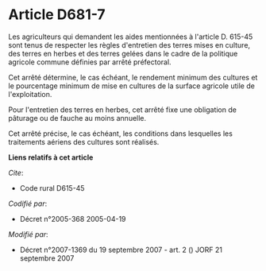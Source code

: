 # Article D681-7

Les agriculteurs qui demandent les aides mentionnées à l'article D. 615-45 sont tenus de respecter les règles d'entretien des
terres mises en culture, des terres en herbes et des terres gelées dans le cadre de la politique agricole commune définies
par arrêté préfectoral.

Cet arrêté détermine, le cas échéant, le rendement minimum des cultures et le pourcentage minimum de mise en cultures de la
surface agricole utile de l'exploitation.

Pour l'entretien des terres en herbes, cet arrêté fixe une obligation de pâturage ou de fauche au moins annuelle.

Cet arrêté précise, le cas échéant, les conditions dans lesquelles les traitements aériens des cultures sont réalisés.

**Liens relatifs à cet article**

_Cite_:

  - Code rural D615-45

_Codifié par_:

  - Décret n°2005-368 2005-04-19

_Modifié par_:

  - Décret n°2007-1369 du 19 septembre 2007 - art. 2 () JORF 21 septembre 2007
